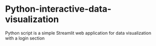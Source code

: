 # Python-interactive-data-visualization
Python script is a simple Streamlit web application for data visualization with a login section
